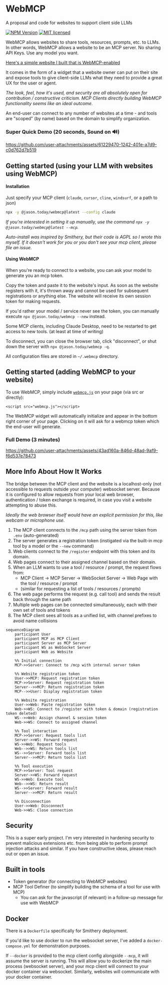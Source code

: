 # WebMCP

A proposal and code for websites to support client side LLMs

[![NPM Version](https://img.shields.io/npm/v/%40jason.today%2Fwebmcp)](https://www.npmjs.com/package/@jason.today/webmcp) [![MIT licensed](https://img.shields.io/npm/l/%40jason.today%2Fwebmcp)](./LICENSE)

WebMCP allows websites to share tools, resources, prompts, etc. to LLMs. In other words, WebMCP allows a website to be an MCP server. No sharing API Keys. Use any model you want.

[Here's a simple website I built that is WebMCP-enabled](https://webmcp.dev)

It comes in the form of a widget that a website owner can put on their site and expose tools to give client-side LLMs what they need to provide a great UX for the user or agent.

_The look, feel, how it's used, and security are all absolutely open for contribution / constructive criticism. MCP Clients directly building WebMCP functionality seems like an ideal outcome._

An end-user can connect to any number of websites at a time - and tools are "scoped" (by name) based on the domain to simplify organization.

### Super Quick Demo (20 seconds, Sound on 🔊)

https://github.com/user-attachments/assets/61229470-1242-401e-a7d9-c0d762d7b519

## Getting started (using your LLM with websites using WebMCP)

#### Installation

Just specify your MCP client (`claude`, `cursor`, `cline`, `windsurf`, or a path to json)

```bash
npx -y @jason.today/webmcp@latest --config claude
```

_If you're interested in setting it up manually, use the command `npx -y @jason.today/webmcp@latest --mcp`._

_Auto-install was inspired by Smithery, but their code is AGPL so I wrote this myself. If it doesn't work for you or you don't see your mcp client, please file an issue._

#### Using WebMCP

When you're ready to connect to a website, you can ask your model to generate you an mcp token.

Copy the token and paste it to the website's input. As soon as the website registers with it, it's thrown away and cannot be used for subsequent registrations or anything else. The website will receive its own session token for making requests.

If you'd rather your model / service never see the token, you can manually execute `npx @jason.today/webmcp --new` instead.

Some MCP clients, including Claude Desktop, need to be restarted to get access to new tools. (at least at time of writing)

To disconnect, you can close the browser tab, click "disconnect", or shut down the server with `npx @jason.today/webmcp -q`.

All configuration files are stored in `~/.webmcp` directory.

## Getting started (adding WebMCP to your website)

To use WebMCP, simply include [`webmcp.js`](https://github.com/jasonjmcghee/WebMCP/releases) on your page (via src or directly):

```
<script src="webmcp.js"></script>
```

The WebMCP widget will automatically initialize and appear in the bottom right corner of your page. Clicking on it will ask for a webmcp token which the end-user will generate.

### Full Demo (3 minutes)

https://github.com/user-attachments/assets/43ad160a-846d-48ad-9af9-f6d537e78473

## More Info About How It Works

The bridge between the MCP client and the website is a localhost-only (not accessible to requests outside your computer) websocket server. Because it is configured to allow requests from your local web browser, authentication / token exchange is required, in case you visit a website attempting to abuse this.

_Ideally the web browser itself would have an explicit permission for this, like webcam or microphone use._

1. The MCP client connects to the `/mcp` path using the server token from `.env` (auto-generated)
2. The server generates a registration token (instigated via the built-in mcp tool by a model or the `--new` command)
3. Web clients connect to the `/register` endpoint with this token and its domain.
4. Web pages connect to their assigned channel based on their domain.
5. When an LLM wants to use a tool / resource / prompt, the request flows from:
   - MCP Client → MCP Server → WebSocket Server → Web Page with the tool / resource / prompt
   - (similar for requesting a list of tools / resources / prompts)
6. The web page performs the request (e.g. call tool) and sends the result back through the same path
7. Multiple web pages can be connected simultaneously, each with their own set of tools and tokens
8. The MCP client sees all tools as a unified list, with channel prefixes to avoid name collisions

```mermaid
sequenceDiagram
    participant User
    participant MCP as MCP Client
    participant Server as MCP Server
    participant WS as WebSocket Server
    participant Web as Website
    
    %% Initial connection
    MCP->>Server: Connect to /mcp with internal server token
    
    %% Website registration token
    User->>MCP: Request registration token
    MCP->>Server: Request registration token
    Server-->>MCP: Return registration token
    MCP-->>User: Display registration token
    
    %% Website registration
    User->>Web: Paste registration token
    Web->>WS: Connect to /register with token & domain (registration token deleted)
    WS-->>Web: Assign channel & session token
    Web->>WS: Connect to assigned channel
    
    %% Tool interaction
    MCP->>Server: Request tools list
    Server->>WS: Forward request
    WS->>Web: Request tools
    Web-->>WS: Return tools list
    WS-->>Server: Forward tools list
    Server-->>MCP: Return tools list
    
    %% Tool execution
    MCP->>Server: Tool request
    Server->>WS: Forward request
    WS->>Web: Execute tool
    Web-->>WS: Return result
    WS-->>Server: Forward result
    Server-->>MCP: Return result
    
    %% Disconnection
    User->>Web: Disconnect
    Web->>WS: Close connection
```

## Security

This is a super early project. I'm very interested in hardening security to prevent malicious extensions etc. from being
able to perform prompt injection attacks and similar. If you have constructive ideas, please reach out or open an issue.

## Built in tools

- Token generator (for connecting to WebMCP websites)
- MCP Tool Definer (to simplify building the schema of a tool for use with MCP)
  - You can ask for the javascript (if relevant) in a follow-up message for use with WebMCP

## Docker

There is a `Dockerfile` specifically for Smithery deployment.

If you'd like to use docker to run the websocket server, I've added a `docker-compose.yml` for demonstration purposes.

If `--docker` is provided to the mcp client config alongside `--mcp`, it will assume the server is running. This will allow you to dockerize the main process (websocket server), and your mcp client will connect to your docker container via websocket. Similarly, websites will communicate with your docker container.
